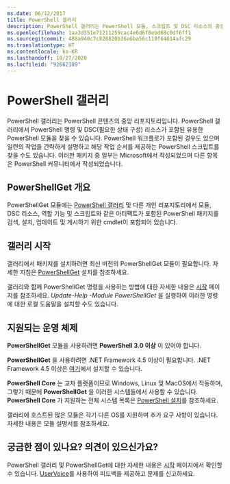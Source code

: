 ```yaml
---
ms.date: 06/12/2017
title: PowerShell 갤러리
description: PowerShell 갤러리는 PowerShell 모듈, 스크립트 및 DSC 리소스의 중앙 리포지토리입니다.
ms.openlocfilehash: 1aa3d351e71211259cac4e6d6f0ebd68c0df6ff1
ms.sourcegitcommit: 488a940c7c828820b36a6ba56c119f64614afc29
ms.translationtype: HT
ms.contentlocale: ko-KR
ms.lasthandoff: 10/27/2020
ms.locfileid: "92662109"
---
```

# <a name="the-powershell-gallery"></a>PowerShell 갤러리

PowerShell 갤러리는 PowerShell 콘텐츠의 중앙 리포지토리입니다. PowerShell 갤러리에서 PowerShell 명령 및 DSC(필요한 상태 구성) 리소스가 포함된 유용한 PowerShell 모듈을 찾을 수 있습니다.
PowerShell 워크플로가 포함된 경우도 있으며 일련의 작업을 간략하게 설명하고 해당 작업 순서를 제공하는 PowerShell 스크립트를 찾을 수도 있습니다. 이러한 패키지 중 일부는 Microsoft에서 작성되었으며 다른 항목은 PowerShell 커뮤니티에서 작성되었습니다.

## <a name="powershellget-overview"></a>PowerShellGet 개요

PowerShellGet 모듈에는 [PowerShell 갤러리](https://www.PowerShellGallery.com) 및 다른 개인 리포지토리에서 모듈, DSC 리소스, 역할 기능 및 스크립트와 같은 아티팩트가 포함된 PowerShell 패키지를 검색, 설치, 업데이트 및 게시하기 위한 cmdlet이 포함되어 있습니다.

## <a name="getting-started-with-the-gallery"></a>갤러리 시작

갤러리에서 패키지를 설치하려면 최신 버전의 PowerShellGet 모듈이 필요합니다. 자세한 지침은 [PowerShellGet](installing-psget.md) 설치를 참조하세요.

갤러리와 함께 PowerShellGet 명령을 사용하는 방법에 대한 자세한 내용은 [시작](getting-started.md) 페이지를 참조하세요. *Update-Help -Module PowerShellGet* 을 실행하여 이러한 명령에 대한 로컬 도움말을 설치할 수도 있습니다.

## <a name="supported-operating-systems"></a>지원되는 운영 체제

**PowerShellGet** 모듈을 사용하려면 **PowerShell 3.0 이상** 이 있어야 합니다.

**PowerShellGet** 을 사용하려면 .NET Framework 4.5 이상이 필요합니다. .NET Framework 4.5 이상은 [여기](https://msdn.microsoft.com/library/5a4x27ek.aspx)에서 설치할 수 있습니다.

**PowerShell Core** 는 교차 플랫폼이므로 Windows, Linux 및 MacOS에서 작동하며, 그렇기 때문에 **PowerShellGet** 을 이러한 시스템들에서 사용할 수 있습니다. **PowerShell Core** 가 지원하는 전체 시스템 목록은 [PowerShell 설치](/powershell/scripting/install/installing-powershell)를 참조하세요.

갤러리에 호스트된 많은 모듈은 각기 다른 OS를 지원하며 추가 요구 사항이 있습니다.
자세한 내용은 모듈 설명서를 참조하세요.

## <a name="got-a-question-have-feedback"></a>궁금한 점이 있나요? 의견이 있으신가요?

PowerShell 갤러리 및 PowerShellGet에 대한 자세한 내용은 [시작](getting-started.md) 페이지에서 확인할 수 있습니다. [UserVoice](http://windowsserver.uservoice.com/forums/301869-powershell)를 사용하여 피드백을 제공하고 문제를 신고하세요.

